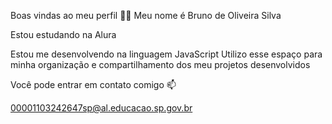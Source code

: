 Boas vindas ao meu perfil 💙💙
Meu nome é Bruno de Oliveira Silva

 Estou estudando na Alura
 
 Estou me desenvolvendo na linguagem JavaScript
 Utilizo esse espaço para minha organização e compartilhamento dos meu projetos desenvolvidos

Você pode entrar em contato comigo 📫

 00001103242647sp@al.educacao.sp.gov.br
